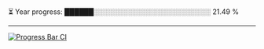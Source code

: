 
⏳ Year progress: ██████░░░░░░░░░░░░░░░░░░░░░░░░ 21.49 %

---

[![Progress Bar CI](https://github.com/thatoranzhevyy/thatoranzhevyy/actions/workflows/node.js.yml/badge.svg)](https://github.com/thatoranzhevyy/thatoranzhevyy/actions/workflows/node.js.yml)

